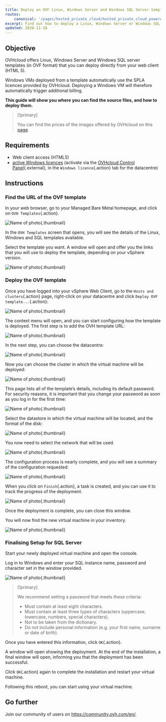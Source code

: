 ```yaml
---
title: Deploy an OVF Linux, Windows Server and Windows SQL Server template
routes:
    canonical: '/pages/hosted_private_cloud/hosted_private_cloud_powered_by_vmware/ovf_template'
excerpt: Find out how to deploy a Linux, Windows Server or Windows SQL Server template
updated: 2020-11-18
---
```



## Objective

OVHcloud offers Linux, Windows Server and Windows SQL server templates (in OVF format) that you can deploy directly from your web client (HTML 5).

Windows VMs deployed from a template automatically use the SPLA licences provided by OVHcloud. Deploying a Windows VM will therefore automatically trigger additional billing.

**This guide will show you where you can find the source files, and how to deploy them.**

> [!primary]
> 
> You can find the prices of the images offered by OVHcloud on this [page](https://www.ovhcloud.com/en/managed-bare-metal/options/).
>

## Requirements

- Web client access (HTML5)
- [active Windows licences](/pages/bare_metal_cloud/managed_bare_metal/manager-ovhcloud#windows-licence-tab) (activate via the [OVHcloud Control Panel](https://ca.ovh.com/auth/?action=gotomanager&from=https://www.ovh.com/world/&ovhSubsidiary=we){.external}, in the `Windows licence`{.action} tab for the datacentre)

## Instructions

### Find the URL of the OVF template

In your web browser, go to your Managed Bare Metal homepage, and click on `OVH Templates`{.action}.

![Name of photo](images/gatewayssl.png){.thumbnail}

In the `OVH Templates` screen that opens, you will see the details of the Linux, Windows and SQL templates available. 

Select the template you want. A window will open and offer you the links that you will use to deploy the template, depending on your vSphere version.

![Name of photo](images/copylink.png){.thumbnail}


### Deploy the OVF template

Once you have logged into your vSphere Web Client, go to the `Hosts and clusters`{.action} page, right-click on your datacentre and click `Deploy OVF template...`{.action}:

![Name of photo](images/01selectdeploy.png){.thumbnail}

The context menu will open, and you can start configuring how the template is deployed. The first step is to add the OVH template URL:

![Name of photo](images/02puturl.png){.thumbnail}

In the next step, you can choose the datacentre:

![Name of photo](images/03selectdatacenter.png){.thumbnail}

Now you can choose the cluster in which the virtual machine will be deployed:

![Name of photo](images/04selectcluster.png){.thumbnail}

This page lists all of the template’s details, including its default password. For security reasons, it is important that you change your password as soon as you log in for the first time:

![Name of photo](images/05detailstemplate.png){.thumbnail}

Select the datastore in which the virtual machine will be located, and the format of the disk:

![Name of photo](images/06selectdatastore.png){.thumbnail}

You now need to select the network that will be used. 

![Name of photo](images/07selectnetwork.png){.thumbnail}

The configuration process is nearly complete, and you will see a summary of the configuration requested:

![Name of photo](images/08resume.png){.thumbnail}

When you click on `Finish`{.action}, a task is created, and you can use it to track the progress of the deployment.

![Name of photo](images/09startdeploy.png){.thumbnail}

Once the deployment is complete, you can close this window.

You will now find the new virtual machine in your inventory.

![Name of photo](images/10inventory.png){.thumbnail}

### Finalising Setup for SQL Server

Start your newly deployed virtual machine and open the console.

Log in to Windows and enter your SQL instance name, password and character set in the window provided.

![Name of photo](images/sqlinformations.png){.thumbnail}


> [!primary]
> 
> We recommend setting a password that meets these criteria:
> 
> * Must contain at least eight characters.
> * Must contain at least three types of characters (uppercase, lowercase, numbers, special characters).
> * Not to be taken from the dictionary.
> * Do not include personal information (e.g. your first name, surname or date of birth).
>

Once you have entered this information, click `OK`{.action}.

A window will open showing the deployment. At the end of the installation, a final window will open, informing you that the deployment has been successful.

Click `OK`{.action} again to complete the installation and restart your virtual machine.

Following this reboot, you can start using your virtual machine.


## Go further

Join our community of users on <https://community.ovh.com/en/>.
